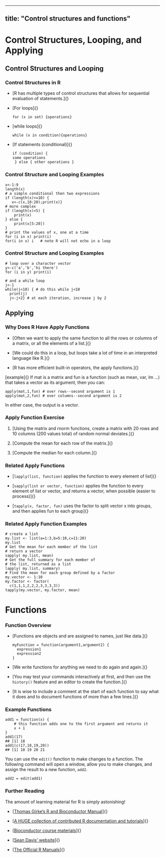 
---
title: "Control structures and functions"
---


Control Structures, Looping, and Applying
=========================================

Control Structures and Looping
------------------------------

### Control Structures in R

-   [R has multiple types of control structures that allows for
    sequential evaluation of statements.]{}

-   [For loops]{}

        for (x in set) {operations}

-   [while loops]{}

        while (x in condition){operations}

-   [If statements (conditional)]{}

        if (condition) {
        some operations 
         } else { other operations }

### Control Structure and Looping Examples

    x<-1:9
    length(x)
    # a simple conditional then two expressions
    if (length(x)<=10) {
       x<-c(x,10:20);print(x)}
    # more complex 
    if (length(x)<5) {
        print(x)
    } else {
        print(x[5:20])
    }           
    # print the values of x, one at a time
    for (i in x) print(i) 
    for(i in x) i   # note R will not echo in a loop

### Control Structure and Looping Examples

    # loop over a character vector
    y<-c('a','b','hi there')            
    for (i in y) print(i)

    # and a while loop
    j<-1                
    while(j<10) { # do this while j<10      
      print(j)
      j<-j+2} # at each iteration, increase j by 2

Applying
--------

### Why Does R Have Apply Functions

-   [Often we want to apply the same function to all the rows or columns
    of a matrix, or all the elements of a list.]{}

-   [We could do this in a loop, but loops take a lot of time in an
    interpreted language like R.]{}

-   [R has more efficient built-in operators, the apply functions.]{}

[example]{} If mat is a matrix and fun is a function (such as mean, var,
lm ...) that takes a vector as its argument, then you can:

    apply(mat,1,fun) # over rows--second argument is 1      
    apply(mat,2,fun) # over columns--second argument is 2

In either case, the output is a vector.

### Apply Function Exercise

1.  [Using the matrix and rnorm functions, create a matrix with 20 rows
    and 10 columns (200 values total) of random normal deviates.]{}

2.  [Compute the mean for each row of the matrix.]{}

3.  [Compute the median for each column.]{}

### Related Apply Functions

-   [`lapply(list, function)` applies the function to every element of
    list]{}

-   [`sapply(list or vector, function)` applies the function to every
    element of list or vector, and returns a vector, when possible
    (easier to process)]{}

-   [`tapply(x, factor, fun)` uses the factor to split vector x into
    groups, and then applies fun to each group]{}

### Related Apply Function Examples

    # create a list
    my.list <- list(a=1:3,b=5:10,c=11:20)
    my.list
    # Get the mean for each member of the list
    # return a vector
    sapply( my.list, mean)
    # Get the full summary for each member of
    # the list, returned as a list
    lapply( my.list, summary)
    # Find the mean for each group defined by a factor
    my.vector <- 1:10
    my.factor <- factor(
      c(1,1,1,2,2,2,3,3,3,3))
    tapply(my.vector, my.factor, mean)

Functions
=========

### Function Overview

-   [Functions are objects and are assigned to names, just like data.]{}

        myFunction = function(argument1,argument2) {
          expression1
          expression2
        }

-   [We write functions for anything we need to do again and again.]{}

-   [You may test your commands interactively at first, and then use the
    `history()` feature and an editor to create the function.]{}

-   [It is wise to include a comment at the start of each function to
    say what it does and to document functions of more than a few
    lines.]{}

### Example Functions

    add1 = function(x) {
        # this function adds one to the first argument and returns it
        x + 1
    }
    add1(17)
    ## [1] 18
    add1(c(17,18,19,20))
    ## [1] 18 19 20 21

You can use the `edit()` function to make changes to a function. The
following command will open a window, allow you to make changes, and
assign the result to a new function, `add2`.

    add2 = edit(add1)

### Further Reading

The amount of learning material for R is simply astonishing!

-   [[Thomas Girke’s R and Bioconductor
    Manual](http://manuals.bioinformatics.ucr.edu/home/R_BioCondManual)]{}

-   [[A HUGE collection of contributed R documentation and
    tutorials](http://cran.r-project.org/other-docs.html)]{}

-   [[Bioconductor course
    materials](http://www.bioconductor.org/help/course-materials/)]{}

-   [[Sean Davis’ website](http://watson.nci.nih.gov/~sdavis/)]{}

-   [[The Official R Manuals](http://cran.r-project.org/manuals.html)]{}
